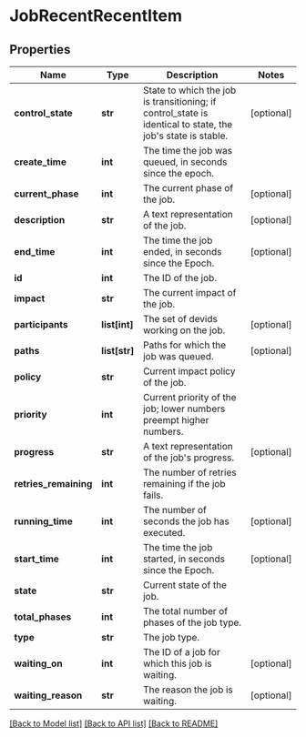 # JobRecentRecentItem

## Properties
Name | Type | Description | Notes
------------ | ------------- | ------------- | -------------
**control_state** | **str** | State to which the job is transitioning; if control_state is identical to state, the job&#39;s state is stable. | [optional] 
**create_time** | **int** | The time the job was queued, in seconds since the epoch. | 
**current_phase** | **int** | The current phase of the job. | [optional] 
**description** | **str** | A text representation of the job. | [optional] 
**end_time** | **int** | The time the job ended, in seconds since the Epoch. | [optional] 
**id** | **int** | The ID of the job. | 
**impact** | **str** | The current impact of the job. | 
**participants** | **list[int]** | The set of devids working on the job. | [optional] 
**paths** | **list[str]** | Paths for which the job was queued. | [optional] 
**policy** | **str** | Current impact policy of the job. | 
**priority** | **int** | Current priority of the job; lower numbers preempt higher numbers. | 
**progress** | **str** | A text representation of the job&#39;s progress. | [optional] 
**retries_remaining** | **int** | The number of retries remaining if the job fails. | 
**running_time** | **int** | The number of seconds the job has executed. | [optional] 
**start_time** | **int** | The time the job started, in seconds since the Epoch. | [optional] 
**state** | **str** | Current state of the job. | 
**total_phases** | **int** | The total number of phases of the job type. | 
**type** | **str** | The job type. | 
**waiting_on** | **int** | The ID of a job for which this job is waiting. | [optional] 
**waiting_reason** | **str** | The reason the job is waiting. | [optional] 

[[Back to Model list]](../README.md#documentation-for-models) [[Back to API list]](../README.md#documentation-for-api-endpoints) [[Back to README]](../README.md)


